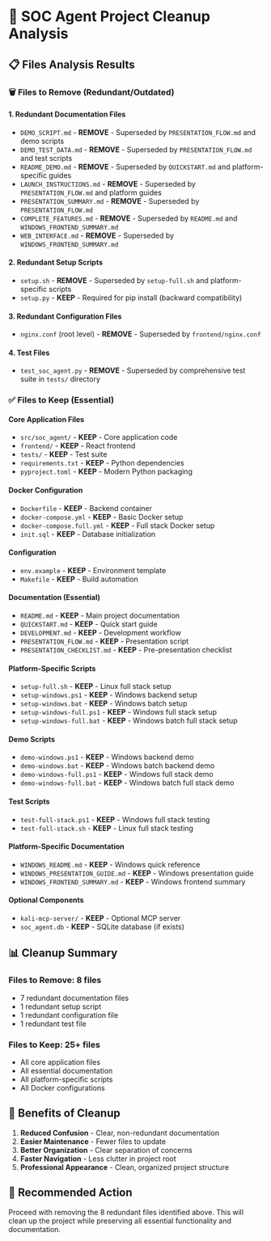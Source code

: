 # 🧹 SOC Agent Project Cleanup Analysis

## 📋 **Files Analysis Results**

### 🗑️ **Files to Remove (Redundant/Outdated)**

#### **1. Redundant Documentation Files**
- `DEMO_SCRIPT.md` - **REMOVE** - Superseded by `PRESENTATION_FLOW.md` and demo scripts
- `DEMO_TEST_DATA.md` - **REMOVE** - Superseded by `PRESENTATION_FLOW.md` and test scripts
- `README_DEMO.md` - **REMOVE** - Superseded by `QUICKSTART.md` and platform-specific guides
- `LAUNCH_INSTRUCTIONS.md` - **REMOVE** - Superseded by `PRESENTATION_FLOW.md` and platform guides
- `PRESENTATION_SUMMARY.md` - **REMOVE** - Superseded by `PRESENTATION_FLOW.md`
- `COMPLETE_FEATURES.md` - **REMOVE** - Superseded by `README.md` and `WINDOWS_FRONTEND_SUMMARY.md`
- `WEB_INTERFACE.md` - **REMOVE** - Superseded by `WINDOWS_FRONTEND_SUMMARY.md`

#### **2. Redundant Setup Scripts**
- `setup.sh` - **REMOVE** - Superseded by `setup-full.sh` and platform-specific scripts
- `setup.py` - **KEEP** - Required for pip install (backward compatibility)

#### **3. Redundant Configuration Files**
- `nginx.conf` (root level) - **REMOVE** - Superseded by `frontend/nginx.conf`

#### **4. Test Files**
- `test_soc_agent.py` - **REMOVE** - Superseded by comprehensive test suite in `tests/` directory

### ✅ **Files to Keep (Essential)**

#### **Core Application Files**
- `src/soc_agent/` - **KEEP** - Core application code
- `frontend/` - **KEEP** - React frontend
- `tests/` - **KEEP** - Test suite
- `requirements.txt` - **KEEP** - Python dependencies
- `pyproject.toml` - **KEEP** - Modern Python packaging

#### **Docker Configuration**
- `Dockerfile` - **KEEP** - Backend container
- `docker-compose.yml` - **KEEP** - Basic Docker setup
- `docker-compose.full.yml` - **KEEP** - Full stack Docker setup
- `init.sql` - **KEEP** - Database initialization

#### **Configuration**
- `env.example` - **KEEP** - Environment template
- `Makefile` - **KEEP** - Build automation

#### **Documentation (Essential)**
- `README.md` - **KEEP** - Main project documentation
- `QUICKSTART.md` - **KEEP** - Quick start guide
- `DEVELOPMENT.md` - **KEEP** - Development workflow
- `PRESENTATION_FLOW.md` - **KEEP** - Presentation script
- `PRESENTATION_CHECKLIST.md` - **KEEP** - Pre-presentation checklist

#### **Platform-Specific Scripts**
- `setup-full.sh` - **KEEP** - Linux full stack setup
- `setup-windows.ps1` - **KEEP** - Windows backend setup
- `setup-windows.bat` - **KEEP** - Windows batch setup
- `setup-windows-full.ps1` - **KEEP** - Windows full stack setup
- `setup-windows-full.bat` - **KEEP** - Windows batch full stack setup

#### **Demo Scripts**
- `demo-windows.ps1` - **KEEP** - Windows backend demo
- `demo-windows.bat` - **KEEP** - Windows batch backend demo
- `demo-windows-full.ps1` - **KEEP** - Windows full stack demo
- `demo-windows-full.bat` - **KEEP** - Windows batch full stack demo

#### **Test Scripts**
- `test-full-stack.ps1` - **KEEP** - Windows full stack testing
- `test-full-stack.sh` - **KEEP** - Linux full stack testing

#### **Platform-Specific Documentation**
- `WINDOWS_README.md` - **KEEP** - Windows quick reference
- `WINDOWS_PRESENTATION_GUIDE.md` - **KEEP** - Windows presentation guide
- `WINDOWS_FRONTEND_SUMMARY.md` - **KEEP** - Windows frontend summary

#### **Optional Components**
- `kali-mcp-server/` - **KEEP** - Optional MCP server
- `soc_agent.db` - **KEEP** - SQLite database (if exists)

## 📊 **Cleanup Summary**

### **Files to Remove: 8 files**
- 7 redundant documentation files
- 1 redundant setup script
- 1 redundant configuration file
- 1 redundant test file

### **Files to Keep: 25+ files**
- All core application files
- All essential documentation
- All platform-specific scripts
- All Docker configurations

## 🎯 **Benefits of Cleanup**

1. **Reduced Confusion** - Clear, non-redundant documentation
2. **Easier Maintenance** - Fewer files to update
3. **Better Organization** - Clear separation of concerns
4. **Faster Navigation** - Less clutter in project root
5. **Professional Appearance** - Clean, organized project structure

## 🚀 **Recommended Action**

Proceed with removing the 8 redundant files identified above. This will clean up the project while preserving all essential functionality and documentation.
